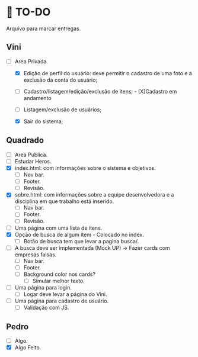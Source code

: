 # :scroll: TO-DO
Arquivo para marcar entregas.
## Vini
- [ ] Area Privada.
  - [X] Edição de perfil do usuário: deve permitir o cadastro de uma foto e a exclusão da conta do usuário;
  - [ ] Cadastro/listagem/edição/exclusão de itens;
         - [X]Cadastro em andamento
        
  - [ ] Listagem/exclusão de usuários;
  - [X] Sair do sistema;
 
## Quadrado
- [ ] Area Publica.
- [ ] Estudar Heros.
- [X] index.html: com informações sobre o sistema e objetivos.
  - [ ] Nav bar.
  - [ ] Footer.
  - [ ] Revisão.
- [X] sobre.html: com informações sobre a equipe desenvolvedora e a disciplina em que trabalho está inserido.
  - [ ] Nav bar.
  - [ ] Footer.
  - [ ] Revisão.
- [ ] Uma página com uma lista de itens.
- [X] Opção de busca de algum item - Colocado no index.
  - [ ] Botão de busca tem que levar a pagina busca/.
- [ ] A busca deve ser implementada (Mock UP) -> Fazer cards com empresas falsas.
  - [ ] Nav bar.
  - [ ] Footer.
  - [ ] Background color nos cards?
    - [ ] Simular melhor texto.
- [ ] Uma página para login.
  - [ ] Logar deve levar a página do Vini.
- [ ] Uma página para cadastro de usuário.
  - [ ] Validação com JS.

## Pedro
- [ ] Algo.
- [X] Algo Feito.
